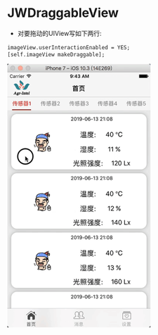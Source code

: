# JWDraggableView

* 对要拖动的UIView写如下两行:
```objc
imageView.userInteractionEnabled = YES;
[self.imageView makeDraggable];
```
![image](https://github.com/haoerdege/imgSaveHereee/blob/master/imgSaveHereee/img/JWDraggableView动态图演示.gif?raw=true"拖拽展示")
